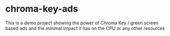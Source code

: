 # chroma-key-ads
 This is a demo project showing the power of Chroma Key / green screen based ads and the minimal impact it has on the CPU or any other resources
